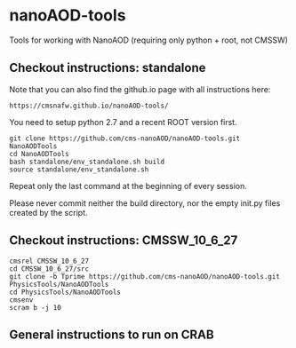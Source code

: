 # nanoAOD-tools
Tools for working with NanoAOD (requiring only python + root, not CMSSW)

## Checkout instructions: standalone

Note that you can also find the github.io page with all instructions here:

    https://cmsnafw.github.io/nanoAOD-tools/

You need to setup python 2.7 and a recent ROOT version first.

    git clone https://github.com/cms-nanoAOD/nanoAOD-tools.git NanoAODTools
    cd NanoAODTools
    bash standalone/env_standalone.sh build
    source standalone/env_standalone.sh

Repeat only the last command at the beginning of every session.

Please never commit neither the build directory, nor the empty init.py files created by the script.

## Checkout instructions: CMSSW_10_6_27

    cmsrel CMSSW_10_6_27
    cd CMSSW_10_6_27/src
    git clone -b Tprime https://github.com/cms-nanoAOD/nanoAOD-tools.git PhysicsTools/NanoAODTools
    cd PhysicsTools/NanoAODTools
    cmsenv
    scram b -j 10

## General instructions to run on CRAB




